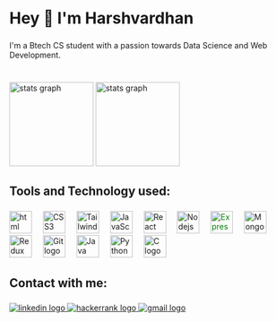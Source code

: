 <h1 align="left">Hey 👋 I'm Harshvardhan </h1>

###

<p align="left">I'm a Btech CS student with a passion towards Data Science and Web Development.</p>

###

<br clear="both">

<div align="left">
  <img src="https://github-readme-stats.vercel.app/api?username=harshvardhan32&theme=react&show_icons=true&hide_border=false&count_private=false" height="150" alt="stats graph"  />
<!--   <img src="https://github-readme-streak-stats.herokuapp.com/?user=harshvardhan32&theme=react&hide_border=false" height="150" alt="streak graph"  /> -->
  <img src="https://github-readme-stats.vercel.app/api/top-langs/?username=harshvardhan32&theme=react&show_icons=true&hide_border=false&layout=compact" height="150" alt="stats graph" />
</div>

###

<h2 align="left">Tools and Technology used:</h2>

###

<div align="left">
  <img src="https://cdn.jsdelivr.net/gh/devicons/devicon/icons/html5/html5-original.svg" height="40" alt="html logo"  />
  <img width="12" />
  <img src="https://cdn.jsdelivr.net/gh/devicons/devicon/icons/css3/css3-original.svg" height="40" alt="CSS3 logo" />
  <img width="12" />
  <img src="https://www.vectorlogo.zone/logos/tailwindcss/tailwindcss-icon.svg" height="40" alt="Tailwind logo" />
  <img width="12" />
  <img src="https://cdn.jsdelivr.net/gh/devicons/devicon/icons/javascript/javascript-original.svg" height="40" alt="JavaScript logo" />
  <img width="12" />
  <img src="https://cdn.jsdelivr.net/gh/devicons/devicon/icons/react/react-original.svg" height="40" alt="React logo" />
  <img width="12" />
  <img src="https://cdn.jsdelivr.net/gh/devicons/devicon/icons/nodejs/nodejs-original.svg" height="40" alt="Nodejs logo" />
  <img width="12" />
  <img src="https://cdn.jsdelivr.net/gh/devicons/devicon/icons/express/express-original.svg" style="color: green" height="40" alt="Express logo" />
  <img width="12" />
  <img src="https://cdn.jsdelivr.net/gh/devicons/devicon/icons/mongodb/mongodb-original.svg" height="40" alt="Mongodb logo" />
  <img width="12" />
  <img src="https://cdn.jsdelivr.net/gh/devicons/devicon/icons/redux/redux-original.svg" height="40" alt="Redux logo" />
  <img width="12" />
  <img src="https://cdn.jsdelivr.net/gh/devicons/devicon/icons/git/git-original.svg" height="40" alt="Git logo" />
  <img width="12" />
  <img src="https://cdn.jsdelivr.net/gh/devicons/devicon/icons/java/java-original.svg" height="40" alt="Java logo" />
  <img width="12" />
  <img src="https://cdn.jsdelivr.net/gh/devicons/devicon/icons/python/python-original.svg" height="40" alt="Python logo" />
  <img width="12" />
  <img src="https://cdn.jsdelivr.net/gh/devicons/devicon/icons/c/c-original.svg" height="40" alt="C logo"  />
  <img width="12" />
</div>

###

<h2 align="left">Contact with me:</h2>

###

<div align="left">
  <a href="https://www.linkedin.com/in/harshvardhan-204532257" target="_blank">
    <img src="https://img.shields.io/static/v1?message=LinkedIn&logo=linkedin&label=&color=0077B5&logoColor=white&labelColor=&style=for-the-badge" height="" alt="linkedin logo"  />
  </a>
  <a href="https://www.hackerrank.com/profile/CSB_22B0121186" target="_blank">
    <img src="https://img.shields.io/static/v1?message=HackerRank&logo=hackerrank&label=&color=2EC866&logoColor=white&labelColor=&style=for-the-badge" height="" alt="hackerrank logo"  />
  </a>
  <a href="mailto:harshvardhanmaurya73073@gmail.com" target="_blank">
    <img src="https://img.shields.io/static/v1?message=Gmail&logo=gmail&label=&color=D14836&logoColor=white&labelColor=&style=for-the-badge" height="" alt="gmail logo"  />
  </a>
</div>

###
